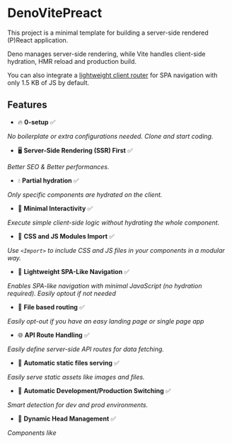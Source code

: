 # DenoVitePreact

This project is a minimal template for building a server-side rendered (P)React application.

Deno manages server-side rendering, while Vite handles client-side hydration, HMR reload and production build. 

You can also integrate a [lightweight client router](https://github.com/andreafuturi/lightweight-router) for SPA navigation with only 1.5 KB of JS by default.

## Features
- 🔥 **0-setup** ✅

_No boilerplate or extra configurations needed. Clone and start coding._


- 🖥️ **Server-Side Rendering (SSR) First** ✅

_Better SEO & Better performances._


- 💧 **Partial hydration** ✅

_Only specific components are hydrated on the client._


- 🧩 **Minimal Interactivity** ✅

_Execute simple client-side logic without hydrating the whole component._

- 🎨 **CSS and JS Modules Import** ✅

_Use `<Import>` to include CSS and JS files in your components in a modular way._



- 🚗 **Lightweight SPA-Like Navigation** ✅

_Enables SPA-like navigation with minimal JavaScript (no hydration required). Easily optout if not needed_



- 📁 **File based routing** ✅

_Easily opt-out if you have an easy landing page or single page app_



- 🌐 **API Route Handling**  ✅

_Easily define server-side API routes for data fetching._




- 🤖 **Automatic static files serving** ✅

_Easily serve static assets like images and files._

- 🔀 **Automatic Development/Production Switching** ✅

_Smart detection for dev and prod environments._

- 🧠 **Dynamic Head Management** ✅

_Components like <Title> allow route-specific metadata management._

- 🌟 **(P)React Compatibility** ✅

Easily switch between React and Preact based on your needs

- 🚀 **Deno Deploy Support**  ✅

_Ready for deployment on Deno Deploy with minimal setup._

And meny others:
- 🛡️ **Middleware Support** ✅
- 🛡️ **TypeScript Support** ✅
- ✂️ **Scoped Styling Support** ✅
- **Clear separation of server code and client code** ✅




While these features are not implemented yet.

- 🔄 **Serverside Data Fetch** ❌

_Currently only classic client Api fetching is allowed._

- 🔄 **Dynamic Routing** ❌

_Support for dynamic parameters (e.g., /post/[id])._

- 🛠️ **Global Error Handling** ❌


Customizable error pages (400, 500 etc..)

- 🏗️ **Static Site Generation (SSG)**  ❌

Pre-render static routes for blazing-fast delivery.




## Project Structure
The structure separates server and client code for clarity.


### /server

- **main.jsx**: Entry point for the server-side application (select this with Deno Deploy).
- **api/admin.js**: Example API route, automatically served at `/api/admin` or `/api/admin/`.
- **deno.json**: Server configuration file (only needed if you want to use Preact).

  _Add any additional server logic files here._

### /client

- **main.jsx**: Front-end entry point for client-side hydration and router initialization. (only if you use the MainJsx component)
- **index.jsx**: Main HTML content; editable with Preact components to customize `<head>`, etc. Automatically used as wrapper for routes (must accept a children)
- **index.css**: Global styles, automatically included in `index.jsx` (imported with IndexCss component).
- **home/home.jsx**: Main route automatically served at `/` or `/home`. 
- **about.jsx**: Another route example automatically served at `/about`.
- **components**: Folder for components and their relative CSS/JS modules.
- **vite.config.js**: Client configuration file for Vite's Preact HMR.

  _Add client-side files (e.g., front-end functions, UI components, or static files) here._

  filename.jsx inside client folder will be automatically served at /filename

## Minimal Project Structure

For a simple setup, structure the project as:

- `client/index.jsx`: JSX landing page
- `server/main.jsx`: Serves `index.jsx` at each request
- `server/deno.json`: Optional Preact config (you can also use React instead)
- `client/vite.config.js`: Basic Vite configuration

To add interactivity

- `client/main.jsx`: Hydrates interactive components (import in `index.jsx` with the MainJsx component)

Future: if index.css and index.js files generated by Vite are less than a certain amount of bytes then they're directly included in index.html for faster broswer site rendering

## How it Works

Deno runs on port 8000, processing each client request through `/server/main.jsx` to render `client/index.jsx` with route-specific content. Files in `client/` are served at `yoursite.com/` (non-JSX files as static assets; JSX files rendered as routes, e.g., `about.jsx` at `/about`).

The generated index includes `client/main.jsx`, which enables client-side hydration and [optional lightweight SPA navigation](https://github.com/andreafuturi/lightweight-router) without Virtual DOM.

Vite runs on `localhost:3456/main.jsx` during development. When compiled, it’s served from `dist` at `yoursite.com/dist/index.js`, same for css files etc...
The compiled file is included in the `<head>` of `index.jsx` to enable hydration in the browser thanks to the ScriptAndCss component.
This is a smart component that will automatically switch between the compiled and non compiled files in production.

```jsx
function Index({children) {
  return (
    <html lang="en">
      <head>
        <IndexCss isDev={globalThis.dev} />
        <MainJsx isDev={globalThis.dev} />
        <Title>App Title</Title>
      </head>
      <body>
       <Menu />
       <router>
        {children}
       </router>
      </body>
    </html>
  );
}
export default Index;
```

Title is an optional special component that let you have a dyamic title that changes for each route example when we're in about title will be About - App title
When your app is ready for production you can compile it with "npm run build" or "npm run preview" which will also start the server in prod mode for you to test everything.
When everything is working properly you will soon be able to deploy to denodeploy with "npm run deploy"

## Special Components and tags

### Interactivity

Every component is only server side rendered by default. To make the component executes javascript code on the browser you have 2 options:

- Use the withInteractivity HOC (ships Preact to the browser, old way -> not really recommended):

```jsx
//Counter a general interactive component
import { useState } from "https://esm.sh/preact/hooks";
import withInteractivity from "../../lib/withInteractivity.jsx";

const Counter = ({ start }) => {
  const [count, setCount] = useState(start || 0);
  return (
    <counter>
      <p>Count: {count}</p>
      <button onClick={() => setCount(count + 1)}>Increment</button>
    </counter>
  );
};

export default withInteractivity(Counter);
```

This is useful for complex logic that needs to be executed on the browser, like animations or interactions.
You will also need to add the component to the interactiveComponents array in the client/main.jsx file to make it hydrate.

```jsx
import Counter from "./components/counter.jsx";
import About from "./about.jsx";

//CLIENT HYDRATION
const interactiveComponents = [Counter, About];
hydrateInteractiveComponents(document, interactiveComponents);
```

Or

- Use the ultra lightweight Import tag (no Preact needed, recommended):

```jsx
function doSomethingOnBrowser() {
  console.log("hello");
}
function Component() {
  return (
    <div>
      <h1>Hello</h1>
      <Import src={doSomethingOnBrowser} selfExecute={true} />
    </div>
  );
}
```

This is useful for simpler vanilla js logic where preact or react are not needed.
You can declare the function outside of the component and pass it as a prop.
Function will be declared on the browser and can also be self executed if selfExecute is true.

Otherwise you can just declare it and use it later

```html
<div onchange="doSomethingOnBrowser()"></div>
```

You can also use the Import tag to import js files that will be executed on the browser.

```jsx
//path starts from client folder
<Import src="/components/counter.js" />
```

They will be executed once per render and they will automativally not be hydrated by client (since they don't have any interactivity) even if they are inside interactive components.
If they are local they will be included in the final html page (as script tags).
If they are remote they will be fetched from the remote url and then included in the final html page (as external src script tags).

### Styling

The import tag can also be used to import css files that will be included in the final html page (as inline styles tags).
Example:

```jsx
<Import src="/components/counter.css" />
```

They will appear once per render and they will automativally not be hydrated by client (since they don't have any interactivity)
They are not css modules and therefore you have to use normal css syntax techniques like nesting for scoping.
Example:

```css
.counter {
  p {
    color: red;
    /* this will be a scoped style */
  }
}
```

## Limitatations

- This is experimental and not yet tested in big applications
- You still manually need to hydrate interactive components in main.jsx but it's very easy to do it.

## Suggestions and Contributions

Your suggestions and contributions are highly appreciated! Feel free to provide feedback, report issues, or contribute to making this template even better. Stay tuned for a React version for increased compatibility.

## Future

It would be nice to implement SSG as default for no server side rendering and improve css modules
See if this works without main.jsx
Create Dynamic routes
Create a hook to perform client side js easily
maybe just a .js filed linked to the component (counter.js)

## Getting Started

1. Clone this repository.
2. Install dependencies with `npm install`.
3. Start the application on localhost with `npm start`.
4. When ready build the client-side code with `npm run build`.
5. Deploy to Deno deploy (might add a script in package.json in the future)

Happy coding!
